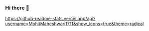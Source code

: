 ### Hi there 👋

https://github-readme-stats.vercel.app/api?username=MohitMaheshwari1711&show_icons=true&theme=radical
<!--
**MohitMaheshwari1711/MohitMaheshwari1711** is a ✨ _special_ ✨ repository because its `README.md` (this file) appears on your GitHub profile.

Here are some ideas to get you started:

- 🔭 I’m currently working on ...
- 🌱 I’m currently learning ...
- 👯 I’m looking to collaborate on ...
- 🤔 I’m looking for help with ...
- 💬 Ask me about ...
- 📫 How to reach me: ...
- 😄 Pronouns: ...
- ⚡ Fun fact: ...
-->
